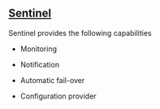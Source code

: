 [Sentinel](http://redis.io/topics/sentinel)
----
Sentinel provides the following capabilities

* Monitoring

* Notification

* Automatic fail-over

* Configuration provider
